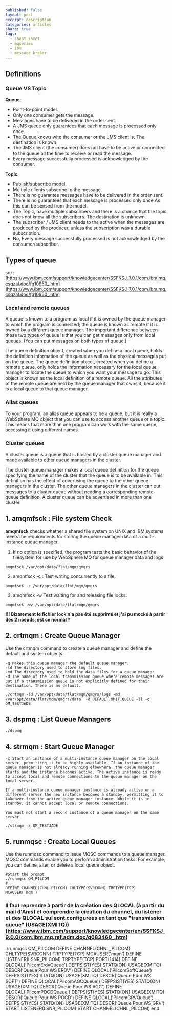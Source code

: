 ```yaml
---
published: false
layout: post
excerpt: description
categories: articles
share: true
tags:
  - cheat sheet
  - mqseries
  - ibm
  - message broker
---
```

## Definitions 

### Queue VS Topic

**Queue**:

 - Point-to-point model.
 - Only one consumer gets the message.
 - Messages have to be delivered in the order sent.
 - A JMS queue only guarantees that each message is processed only once.
 - The Queue knows who the consumer or the JMS client is. The destination is known.
 - The JMS client (the consumer) does not have to be  active or connected to the queue all the time to receive or read the message.
 - Every message successfully processed is acknowledged by the consumer.

**Topic**:

 - Publish/subscribe model.
 - Multiple clients subscribe to the message.
 - There is no guarantee messages have to be delivered in the order sent.
 - There is no guarantees that each message is processed only once.As this can be sensed from the model.
 - The Topic, have multiple subscribers and there is a chance that the topic does not know all the subscribers. The destination is unknown.
 - The subscriber / JMS client needs to the active when the messages are produced by the producer, unless the subscription was a durable subscription.
 - No, Every message successfully processed is not acknowledged by the consumer/subscriber.

## Types of queue
src : [https://www.ibm.com/support/knowledgecenter/SSFKSJ_7.0.1/com.ibm.mq.csqzal.doc/fg10950_.htm](https://www.ibm.com/support/knowledgecenter/SSFKSJ_7.0.1/com.ibm.mq.csqzal.doc/fg10950_.htm)

### Local and remote queues
A queue is known to a program as local if it is owned by the queue manager to which the program is connected; the queue is known as remote if it is owned by a different queue manager. The important difference between these two types of queue is that you can get messages only from local queues. (You can put messages on both types of queue.)

The queue definition object, created when you define a local queue, holds the definition information of the queue as well as the physical messages put on the queue. The queue definition object, created when you define a remote queue, only holds the information necessary for the local queue manager to locate the queue to which you want your message to go. This object is known as the local definition of a remote queue. All the attributes of the remote queue are held by the queue manager that owns it, because it is a local queue to that queue manager.

### Alias queues
To your program, an alias queue appears to be a queue, but it is really a WebSphere MQ object that you can use to access another queue or a topic. This means that more than one program can work with the same queue, accessing it using different names.

### Cluster queues
A cluster queue is a queue that is hosted by a cluster queue manager and made available to other queue managers in the cluster.

The cluster queue manager makes a local queue definition for the queue specifying the name of the cluster that the queue is to be available in. This definition has the effect of advertising the queue to the other queue managers in the cluster. The other queue managers in the cluster can put messages to a cluster queue without needing a corresponding remote-queue definition. A cluster queue can be advertised in more than one cluster.



## 1. amqmfsck : File system Check
**amqmfsck** checks whether a shared file system on UNIX and IBM systems meets the requirements for storing the queue manager data of a multi-instance queue manager. 

1. If no option is specified, the program tests the basic behavior of the filesystem for use by WebSphere MQ for queue manager data and logs
```shell
amqmfsck /var/opt/data/flat/mqm/qmgrs
```

2. amqmfsck -c : Test writing concurrently to a file.
```shell
amqmfsck -c /var/opt/data/flat/mqm/qmgrs
```

3.  amqmfsck -w   Test waiting for and releasing file locks.
```shell
amqmfsck -wv /var/opt/data/flat/mqm/qmgrs
```
**!!! Bizarement le fichier lock n'a pas été supprimé et j'ai pu mocké à partir des 2 noeuds, est ce normal ?**

## 2. crtmqm : Create Queue Manager
Use the crtmqm command to create a queue manager and define the default and system objects

```shell
-q Makes this queue manager the default queue manager. 
-ld The directory used to store log files. 
-md The directory used to hold the data files for a queue manager
-d The name of the local transmission queue where remote messages are put if a transmission queue is not explicitly defined for their destination. There is no default.

./crtmqm -ld /var/opt/data/flat/mqm/qmgrs/logs -md /var/opt/data/flat/mqm/qmgrs/data  -d DEFAULT.XMIT.QUEUE -ll -q QM_TESTJADE
```

## 3. dspmq : List Queue Managers
```shell
./dspmq
```

## 4. strmqm : Start Queue Manager
```shell
-x Start an instance of a multi-instance queue manager on the local server, permitting it to be highly available. If an instance of the queue manager is not already running elsewhere, the queue manager starts and the instance becomes active. The active instance is ready to accept local and remote connections to the queue manager on the local server.

If a multi-instance queue manager instance is already active on a different server the new instance becomes a standby, permitting it to takeover from the active queue manager instance. While it is in standby, it cannot accept local or remote connections.

You must not start a second instance of a queue manager on the same server. 

./strmqm -x QM_TESTJADE
```

## 5. runmqsc : Create Local Queues

Use the runmqsc command to issue MQSC commands to a queue manager. MQSC commands enable you to perform administration tasks. For example, you can define, alter, or delete a local queue object.
```shell
#Start the prompt
./runmqsc QM_PILCOM 
# 
DEFINE CHANNEL(CHNL_PILCOM) CHLTYPE(SVRCONN) TRPTYPE(TCP) MCAUSER('mqm')
```


### Il faut reprendre à partir de la création des QLOCAL (à partir du mail d'Anis) et comprendre la création du channel, du listener et des QLOCAL sui sont configurées en tant que "transmission queue" (USAGE(XMITQ)) (https://www.ibm.com/support/knowledgecenter/en/SSFKSJ_9.0.0/com.ibm.mq.ref.adm.doc/q083460_.htm) 
./runmqsc QM_PILCOM
DEFINE CHANNEL(CHNL_PILCOM) CHLTYPE(SVRCONN) TRPTYPE(TCP) MCAUSER('mqm')
DEFINE LISTENER(LSNR_PILCOM) TRPTYPE(TCP) PORT(1414)
DEFINE QLOCAL('PilcomErdvQueue') DEFPSIST(YES) STATQ(ON) USAGE(XMITQ) DESCR('Queue Pour WS ERDV')
DEFINE QLOCAL('PilcomSoftQueue') DEFPSIST(YES) STATQ(ON) USAGE(XMITQ) DESCR('Queue Pour WS SOFT')
DEFINE QLOCAL('PilcomAGCQueue') DEFPSIST(YES) STATQ(ON) USAGE(XMITQ) DESCR('Queue Pour WS AGC')
DEFINE QLOCAL('PilcomPOCDQueue') DEFPSIST(YES) STATQ(ON) USAGE(XMITQ) DESCR('Queue Pour WS POCD')
DEFINE QLOCAL('PilcomGRVQueue') DEFPSIST(YES) STATQ(ON) USAGE(XMITQ) DESCR('Queue Pour WS GRV')
START LISTENER(LSNR_PILCOM)
START CHANNEL(CHNL_PILCOM)
end
